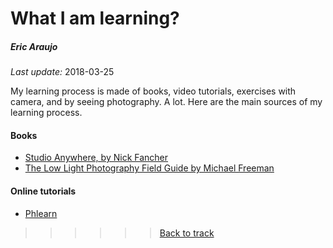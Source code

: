 # What I am learning?
##### Eric Araujo
*Last update:* 2018-03-25

My learning process is made of books, video tutorials, exercises with camera, and by seeing photography. A lot. Here are the main sources of my learning process.

#### Books

* [Studio Anywhere, by Nick Fancher](https://www.amazon.co.uk/Studio-Anywhere-Photographers-Unconventional-Locations/dp/0134084179/ref=sr_1_1?ie=UTF8&qid=1521996259&sr=8-1&keywords=studio+anywhere)
* [The Low Light Photography Field Guide by Michael Freeman](https://www.amazon.co.uk/Low-Light-Photography-Field-Guide/dp/0240820800)

#### Online tutorials

* [Phlearn](https://phlearn.com)


>>>>>> [Back to track](README.md)